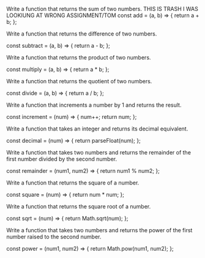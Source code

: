 Write a function that returns the sum of two numbers.
THIS IS TRASH I WAS LOOKIUNG AT WRONG ASSIGNMENT/TOM
const add = (a, b) => {
  return a + b;
};

Write a function that returns the difference of two numbers.

const subtract = (a, b) => {
  return a - b;
};


Write a function that returns the product of two numbers.

const multiply = (a, b) => {
  return a * b;
};


Write a function that returns the quotient of two numbers.

const divide = (a, b) => {
  return a / b;
};


Write a function that increments a number by 1 and returns the result.

const increment = (num) => {
  num++; 
  return num;
};


Write a function that takes an integer and returns its decimal equivalent.

const decimal = (num) => {
  return parseFloat(num);
};


Write a function that takes two numbers and returns the remainder of the first number divided by the second number.

const remainder = (num1, num2) => {
  return num1 % num2;
};


Write a function that returns the square of a number.

const square = (num) => {
  return num * num;
};


Write a function that returns the square root of a number.

const sqrt = (num) => {
  return Math.sqrt(num);
};


Write a function that takes two numbers and returns the power of the first number raised to the second number.

const power = (num1, num2) => {
  return Math.pow(num1, num2);
};

